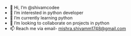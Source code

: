 - 👋 Hi, I’m @shivamcodee
- 👀 I’m interested in python developer 
- 🌱 I’m currently learning python
- 💞️ I’m looking to collaborate on projects in python
- 📫 Reach me  via email- mishra.shivamm1748@gmail.com

<!---
shivamcodee/shivamcodee is a ✨ special ✨ repository because its `README.md` (this file) appears on your GitHub profile.
You can click the Preview link to take a look at your changes.
--->
